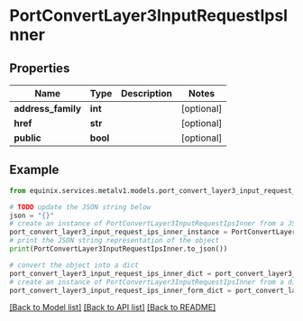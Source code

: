# PortConvertLayer3InputRequestIpsInner


## Properties

Name | Type | Description | Notes
------------ | ------------- | ------------- | -------------
**address_family** | **int** |  | [optional] 
**href** | **str** |  | [optional] 
**public** | **bool** |  | [optional] 

## Example

```python
from equinix.services.metalv1.models.port_convert_layer3_input_request_ips_inner import PortConvertLayer3InputRequestIpsInner

# TODO update the JSON string below
json = "{}"
# create an instance of PortConvertLayer3InputRequestIpsInner from a JSON string
port_convert_layer3_input_request_ips_inner_instance = PortConvertLayer3InputRequestIpsInner.from_json(json)
# print the JSON string representation of the object
print(PortConvertLayer3InputRequestIpsInner.to_json())

# convert the object into a dict
port_convert_layer3_input_request_ips_inner_dict = port_convert_layer3_input_request_ips_inner_instance.to_dict()
# create an instance of PortConvertLayer3InputRequestIpsInner from a dict
port_convert_layer3_input_request_ips_inner_form_dict = port_convert_layer3_input_request_ips_inner.from_dict(port_convert_layer3_input_request_ips_inner_dict)
```
[[Back to Model list]](../README.md#documentation-for-models) [[Back to API list]](../README.md#documentation-for-api-endpoints) [[Back to README]](../README.md)


